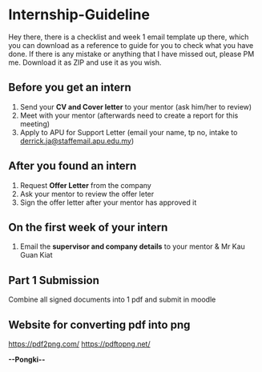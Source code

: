# Internship-Guideline
Hey there, there is a checklist and week 1 email template up there, which you can download as a reference to guide for you to check what you have done. If there is any mistake or anything that I have missed out, please PM me. Download it as ZIP and use it as you wish.

## Before you get an intern 
1. Send your **CV and Cover letter** to your mentor (ask him/her to review)
2. Meet with your mentor (afterwards need to create a report for this meeting)
3. Apply to APU for Support Letter (email your name, tp no, intake to derrick.ja@staffemail.apu.edu.my)


## After you found an intern
1. Request **Offer Letter** from the company
2. Ask your mentor to review the offer leter 
3. Sign the offer letter after your mentor has approved it

## On the first week of your intern
1. Email the **supervisor and company details** to your mentor & Mr Kau Guan Kiat 


## Part 1 Submission
Combine all signed documents into 1 pdf and submit in moodle


## Website for converting pdf into png
https://pdf2png.com/
https://pdftopng.net/


**--Pongki--**
